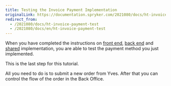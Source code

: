 ```yaml
---
title: Testing the Invoice Payment Implementation
originalLink: https://documentation.spryker.com/2021080/docs/ht-invoice-payment-test
redirect_from:
  - /2021080/docs/ht-invoice-payment-test
  - /2021080/docs/en/ht-invoice-payment-test
---
```


When you have completed the instructions on [front end](/docs/scos/dev/developer-guides/202001.0/development-guide/back-end/data-manipulation/payment-methods/invoice/implementing-invoice-payment-in-front-end.html), [back end](/docs/scos/dev/developer-guides/202001.0/development-guide/back-end/data-manipulation/payment-methods/invoice/implementing-invoice-payment-in-back-end.html) and [shared](/docs/scos/dev/developer-guides/202001.0/development-guide/back-end/data-manipulation/payment-methods/invoice/implementing-invoice-payment-in-shared-layer.html) implementation, you are able to test the payment method you just implemented.

 This is the last step for this tutorial.

All you need to do is to submit a new order from Yves. After that you can control the flow of the order in the Back Office.


